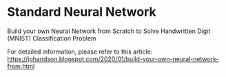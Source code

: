 # Standard Neural Network
Build your own Neural Network from Scratch to Solve Handwritten Digit (MNIST) Classification Problem

For detailed information, please refer to this article: https://jphandson.blogspot.com/2020/01/build-your-own-neural-network-from.html
